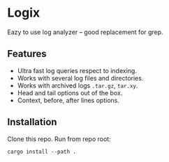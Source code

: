 # Logix

Eazy to use log analyzer – good replacement for grep.

## Features

- Ultra fast log queries respect to indexing.
- Works with several log files and directories.
- Works with archived logs `.tar.gz`, `tar.xy`.
- Head and tail options out of the box.
- Context, before, after lines options.

## Installation
Clone this repo.
Run from repo root:

```shell
cargo install --path .
```
